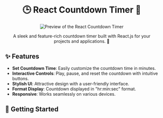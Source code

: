 <h1 align="center">🕒 React Countdown Timer 🚀</h1>

<p align="center">
  <img src="https://your-image-url.com/preview.png" alt="Preview of the React Countdown Timer" />
</p>

<p align="center">A sleek and feature-rich countdown timer built with React.js for your projects and applications. 🎉</p>

## ✨ Features

- **Set Countdown Time**: Easily customize the countdown time in minutes.
- **Interactive Controls**: Play, pause, and reset the countdown with intuitive buttons.
- **Stylish UI**: Attractive design with a user-friendly interface.
- **Format Display**: Countdown displayed in "hr:min:sec" format.
- **Responsive**: Works seamlessly on various devices.

## 🚀 Getting Started

